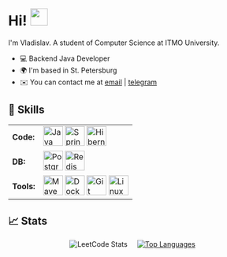 # Hi! <img src="https://i.giphy.com/media/v1.Y2lkPTc5MGI3NjExeXFvMjBnYmYwZ2F6N3EwZXY0MDQwMXRpb2xjZjMyM2JyN3gxNzl2ZCZlcD12MV9pbnRlcm5hbF9naWZfYnlfaWQmY3Q9cw/pr1dbVONbGeVvSiECh/giphy.gif" width="35px">

I'm Vladislav. A student of Computer Science at ITMO University.

*   💻 Backend Java Developer
*   🌍  I'm based in St. Petersburg
*   ✉️  You can contact me at [email](mailto:urasha24@gmail.com) | [telegram](https://t.me/Urasha24)

## 🔧 Skills
<table>
  <tr>
    <td><b>Code:</b></td>
    <td>
      <img src="https://cdn.jsdelivr.net/gh/devicons/devicon/icons/java/java-original.svg" width="40" height="40" alt="Java"/>
      <img src="https://cdn.jsdelivr.net/gh/devicons/devicon/icons/spring/spring-original.svg" width="40" height="40" alt="Spring"/>
      <img src="https://cdn.jsdelivr.net/gh/devicons/devicon/icons/hibernate/hibernate-plain.svg" width="40" height="40" alt="Hibernate"/>
    </td>
  </tr>
  <tr>
    <td><b>DB:</b></td>
    <td>
      <img src="https://cdn.jsdelivr.net/gh/devicons/devicon/icons/postgresql/postgresql-original.svg" width="40" height="40" alt="PostgreSQL"/>
      <img src="https://cdn.jsdelivr.net/gh/devicons/devicon/icons/redis/redis-original.svg" width="40" height="40" alt="Redis"/>
    </td>
  </tr>
  <tr>
    <td><b>Tools:</b></td>
    <td>
      <img src="https://cdn.jsdelivr.net/gh/devicons/devicon/icons/maven/maven-original.svg" width="40" height="40" alt="Maven"/>
      <img src="https://cdn.jsdelivr.net/gh/devicons/devicon/icons/docker/docker-original.svg" width="40" height="40" alt="Docker"/>
      <img src="https://cdn.jsdelivr.net/gh/devicons/devicon/icons/git/git-original.svg" width="40" height="40" alt="Git"/>
      <img src="https://cdn.jsdelivr.net/gh/devicons/devicon/icons/linux/linux-original.svg" width="40" height="40" alt="Linux"/>
    </td>
  </tr>
</table>



## 📈 Stats
<div style="display: flex; align-items: center; justify-content: center; gap: 20px;">
  <img src="https://leetcard.jacoblin.cool/urasha?theme=nord&font=Archivo" alt="LeetCode Stats" />

  <a href="https://github.com/urasha/urasha">
    <img src="https://github-readme-stats.vercel.app/api/top-langs/?username=urasha&hide=html,tex&title_color=ffffff&text_color=c9cacc&icon_color=2bbc8a&bg_color=1d1f21&langs_count=3" alt="Top Languages" />
  </a>
</div>

